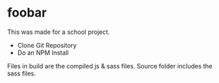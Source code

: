 # foobar

This was made for a school project.

* Clone Git Repository
* Do an NPM Install

Files in build are the compiled js & sass files. Source folder includes the sass files.
